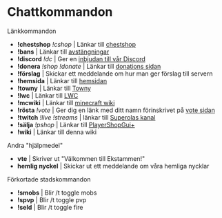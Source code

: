 # Chattkommandon

Länkkommandon

- **!chestshop** *!cshop* | Länkar till [chestshop](chestshop.md)
- **!bans** | Länkar till [avstängningar](https://ekstammen.nu/bans/)
- **!discord** *!dc* | Ger en [inbjudan till vår Discord](https://discord.gg/ntfCax3)
- **!donera** *!shop !donate* | Länkar till [donations sidan](https://ekstammen.tebex.io/)
- **!förslag** | Skickar ett meddelande om hur man ger förslag till servern
- **!hemsida** | Länkar till [hemsidan](http://ekstammen.nu)
- **!towny** | Länkar till [Towny](towny.md)
- **!lwc** | Länkar till [LWC](lwc.md)
- **!mcwiki** | Länkar till [minecraft wiki](https://minecraft.gamepedia.com/)
- **!rösta** *!vote* | Ger dig en länk med ditt namn förinskrivet på [vote sidan](https://minecraft-mp.com/server/243250/vote/)
- **!twitch** *!live !streams* | länkar till [Superolas kanal](http://www.twitch.tv/superola)
- **!sälja** *!pshop* | Länkar till [PlayerShopGui+](playershopgui.md)
- **!wiki** | Länkar till denna wiki

Andra "hjälpmedel"
- **vte** | Skriver ut "Välkommen till Ekstammen!"
- **hemlig nyckel** | Skickar ut ett meddelande om våra hemliga nycklar

Förkortade stadskommandon
- **!smobs** | Blir /t toggle mobs
- **!spvp** | Blir /t toggle pvp
- **!seld** | Blir /t toggle fire
